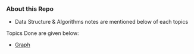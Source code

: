 ### About this Repo

- Data Structure & Algorithms notes are mentioned below of each topics

Topics Done are given below:
- [Graph](https://github.com/rishisrivastava07/DSA/tree/main/Graphs "Graph")
